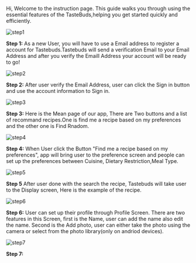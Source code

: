 Hi,
Welcome to the instruction page.
This guide walks you through using the essential features of the TasteBuds,helping you get started quickly and efficiently.


![step1](img/step1.png)

**Step 1:** As a new User, you will have to use a Email address to register a account for Tastebuds.Tastebuds will send a verification Email to your Email Address and after you verify the Emaill Address your account will be ready to go!

![step2](img/step2.png)


**Step 2:** After user verify the Email Address, user can click the Sign in button and use the account information to Sign in.


![step3](img/step3.png)

**Step 3:** Here is the Mean page of our app, There are Two buttons and a list of recommand recipes.One is find me a recipe based on my preferences and the other one is Find Rnadom.

![step4](img/step4.png)


**Step 4:** When User click the Button "Find me a recipe based on my preferences", app will bring user to the preference screen and people can set up the preferences between Cuisine, Dietary Restriction,Meal Type.

![step5](img/step5.png)


**Step 5** After user done with the search the recipe, Tastebuds will take user to the Display screen, Here is the example of the recipe.

![step6](img/step6.png)

**Step 6:** User can set up their profile through Profile Screen. There are two features in this Screen, first is the Name, user can add the name also edit the name. Second is the Add photo, user can either take the photo using the camera or select from the photo library(only on andriod devices).

![step7](img/step7.png) 


**Step 7:** 
